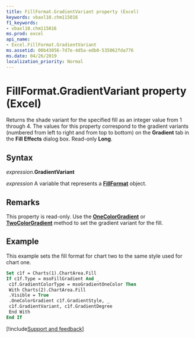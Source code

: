 ```yaml
---
title: FillFormat.GradientVariant property (Excel)
keywords: vbaxl10.chm115016
f1_keywords:
- vbaxl10.chm115016
ms.prod: excel
api_name:
- Excel.FillFormat.GradientVariant
ms.assetid: 00b43056-7d7e-4d5a-edb0-535062fda776
ms.date: 04/26/2019
localization_priority: Normal
---
```



# FillFormat.GradientVariant property (Excel)

Returns the shade variant for the specified fill as an integer value from 1 through 4. The values for this property correspond to the gradient variants (numbered from left to right and from top to bottom) on the **Gradient** tab in the **Fill Effects** dialog box. Read-only **Long**.


## Syntax

_expression_.**GradientVariant**

_expression_ A variable that represents a **[FillFormat](Excel.FillFormat.md)** object.


## Remarks

This property is read-only. Use the **[OneColorGradient](Excel.FillFormat.OneColorGradient.md)** or **[TwoColorGradient](Excel.FillFormat.TwoColorGradient.md)** method to set the gradient variant for the fill.


## Example

This example sets the fill format for chart two to the same style used for chart one.

```vb
Set c1f = Charts(1).ChartArea.Fill 
If c1f.Type = msoFillGradient And _ 
 c1f.GradientColorType = msoGradientOneColor Then 
 With Charts(2).ChartArea.Fill 
 .Visible = True 
 .OneColorGradient c1f.GradientStyle, _ 
 c1f.GradientVariant, c1f.GradientDegree 
 End With 
End If
```




[!include[Support and feedback](~/includes/feedback-boilerplate.md)]